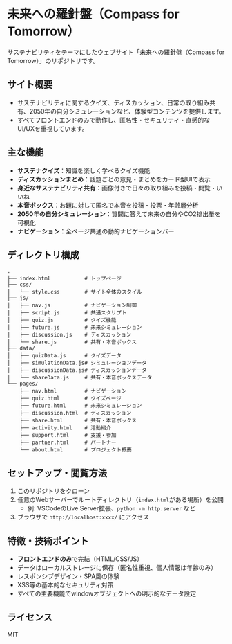 # 未来への羅針盤（Compass for Tomorrow）

サステナビリティをテーマにしたウェブサイト「未来への羅針盤（Compass for Tomorrow）」のリポジトリです。

## サイト概要

- サステナビリティに関するクイズ、ディスカッション、日常の取り組み共有、2050年の自分シミュレーションなど、体験型コンテンツを提供します。
- すべてフロントエンドのみで動作し、匿名性・セキュリティ・直感的なUI/UXを重視しています。

## 主な機能

- **サステナクイズ**：知識を楽しく学べるクイズ機能
- **ディスカッションまとめ**：話題ごとの意見・まとめをカード型UIで表示
- **身近なサステナビリティ共有**：画像付きで日々の取り組みを投稿・閲覧・いいね
- **本音ボックス**：お題に対して匿名で本音を投稿・投票・年齢層分析
- **2050年の自分シミュレーション**：質問に答えて未来の自分やCO2排出量を可視化
- **ナビゲーション**：全ページ共通の動的ナビゲーションバー

## ディレクトリ構成

```
.
├── index.html           # トップページ
├── css/
│   └── style.css        # サイト全体のスタイル
├── js/
│   ├── nav.js           # ナビゲーション制御
│   ├── script.js        # 共通スクリプト
│   ├── quiz.js          # クイズ機能
│   ├── future.js        # 未来シミュレーション
│   ├── discussion.js    # ディスカッション
│   └── share.js         # 共有・本音ボックス
├── data/
│   ├── quizData.js      # クイズデータ
│   ├── simulationData.js# シミュレーションデータ
│   ├── discussionData.js# ディスカッションデータ
│   └── shareData.js     # 共有・本音ボックスデータ
└── pages/
    ├── nav.html         # ナビゲーション
    ├── quiz.html        # クイズページ
    ├── future.html      # 未来シミュレーション
    ├── discussion.html  # ディスカッション
    ├── share.html       # 共有・本音ボックス
    ├── activity.html    # 活動紹介
    ├── support.html     # 支援・参加
    ├── partner.html     # パートナー
    └── about.html       # プロジェクト概要
```

## セットアップ・閲覧方法

1. このリポジトリをクローン
2. 任意のWebサーバーでルートディレクトリ（`index.html`がある場所）を公開
   - 例: VSCodeのLive Server拡張、`python -m http.server` など
3. ブラウザで `http://localhost:xxxx/` にアクセス

## 特徴・技術ポイント

- **フロントエンドのみ**で完結（HTML/CSS/JS）
- データはローカルストレージに保存（匿名性重視、個人情報は年齢のみ）
- レスポンシブデザイン・SPA風の体験
- XSS等の基本的なセキュリティ対策
- すべての主要機能でwindowオブジェクトへの明示的なデータ設定

## ライセンス

MIT